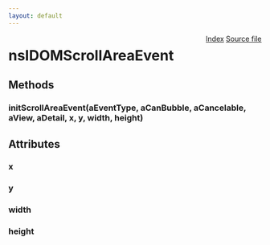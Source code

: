 ```yaml
---
layout: default
---
```

<div class='links' style='float:right'><a href="../index.html">Index</a>
<a href="http://dxr.mozilla.org/mozilla-central/source/dom/interfaces/events/nsIDOMScrollAreaEvent.idl">Source file</a>
</div>

# nsIDOMScrollAreaEvent #

## Methods ##

### initScrollAreaEvent(aEventType, aCanBubble, aCancelable, aView, aDetail, x, y, width, height) ###

## Attributes ##

### x ###

### y ###

### width ###

### height ###
